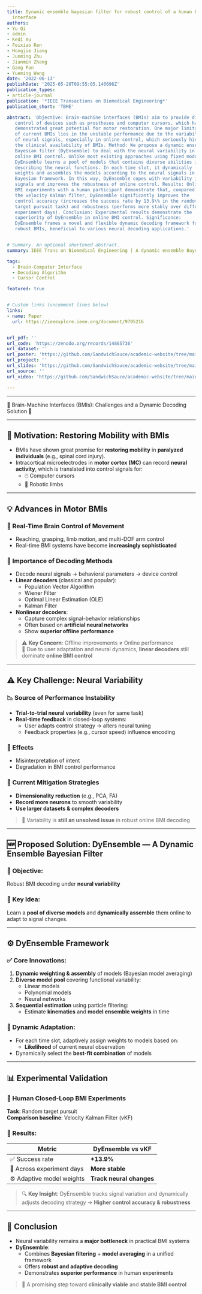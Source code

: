 ```yaml
---
title: Dynamic ensemble bayesian filter for robust control of a human brain-machine
  interface
authors:
- Yu Qi
- admin
- Kedi Xu
- Feixiao Ren
- Hongjie Jiang
- Junming Zhu
- Jianmin Zhang
- Gang Pan
- Yueming Wang
date: '2022-06-13'
publishDate: '2025-05-20T09:55:05.146696Z'
publication_types:
- article-journal
publication: '*IEEE Transactions on Biomedical Engineering*'
publication_short: 'TBME'

abstract: 'Objective: Brain-machine interfaces (BMIs) aim to provide direct brain
   control of devices such as prostheses and computer cursors, which have
   demonstrated great potential for motor restoration. One major limitation
   of current BMIs lies in the unstable performance due to the variability
   of neural signals, especially in online control, which seriously hinders
   the clinical availability of BMIs. Method: We propose a dynamic ensemble
   Bayesian filter (DyEnsemble) to deal with the neural variability in
   online BMI control. Unlike most existing approaches using fixed models,
   DyEnsemble learns a pool of models that contains diverse abilities in
   describing the neural functions. In each time slot, it dynamically
   weights and assembles the models according to the neural signals in a
   Bayesian framework. In this way, DyEnsemble copes with variability in
   signals and improves the robustness of online control. Results: Online
   BMI experiments with a human participant demonstrate that, compared with
   the velocity Kalman filter, DyEnsemble significantly improves the
   control accuracy (increases the success rate by 13.9\% in the random
   target pursuit task) and robustness (performs more stably over different
   experiment days). Conclusion: Experimental results demonstrate the
   superiority of DyEnsemble in online BMI control. Significance:
   DyEnsemble frames a novel and flexible dynamic decoding framework for
   robust BMIs, beneficial to various neural decoding applications.'


# Summary. An optional shortened abstract.
summary: IEEE Trans on Biomedical Engineering | A dynamic ensemble Bayesian filter (DyEnsemble) is proposed to improve the robustness of online brain-machine interface (BMI) control by adaptively combining multiple neural decoding models to handle neural signal variability, showing significantly better accuracy and stability than conventional methods.

tags:
  - Brain-Computer Interface
  - Decoding Algorithm
  - Cursor Control

featured: true


# Custom links (uncomment lines below)
links:
- name: Paper
  url: https://ieeexplore.ieee.org/document/9795216


url_pdf: ''
url_code: 'https://zenodo.org/records/14865736'
url_dataset: ''
url_poster: 'https://github.com/SandwichSauce/academic-website/tree/main/content/publication/2022-tbme-dynamic/2022-tbme-dynamic-poster.pdf'
url_project: ''
url_slides: 'https://github.com/SandwichSauce/academic-website/tree/main/content/publication/2022-tbme-dynamic/2022-tbme-dynamic-slides.pdf'
url_source: ''
url_video: 'https://github.com/SandwichSauce/academic-website/tree/main/content/publication/2022-tbme-dynamic/2022-tbme-dynamic-video.mp4'

---
```


---

🔶 Brain-Machine Interfaces (BMIs): Challenges and a Dynamic Decoding Solution 🔶

---

## 🚀 Motivation: Restoring Mobility with BMIs

- BMIs have shown great promise for **restoring mobility** in **paralyzed individuals** (e.g., spinal cord injury).
- Intracortical microelectrodes in **motor cortex (MC)** can record **neural activity**, which is translated into control signals for:
  - 🖱️ Computer cursors  
  - 🤖 Robotic limbs

---

## 💡 Advances in Motor BMIs

### 🔄 Real-Time Brain Control of Movement
- Reaching, grasping, limb motion, and multi-DOF arm control
- Real-time BMI systems have become **increasingly sophisticated**

### 🧮 Importance of Decoding Methods
- Decode neural signals → behavioral parameters → device control
- **Linear decoders** (classical and popular):
  - Population Vector Algorithm
  - Wiener Filter
  - Optimal Linear Estimation (OLE)
  - Kalman Filter  
- **Nonlinear decoders**:
  - Capture complex signal-behavior relationships
  - Often based on **artificial neural networks**
  - Show **superior offline performance**

> ⚠️ **Key Concern**: Offline improvements ≠ Online performance  
> 🧠 Due to user adaptation and neural dynamics, **linear decoders** still dominate **online BMI control**

---

## ⚠️ Key Challenge: Neural Variability

### 📉 Source of Performance Instability
- **Trial-to-trial neural variability** (even for same task)
- **Real-time feedback** in closed-loop systems:
  - User adapts control strategy → alters neural tuning
  - Feedback properties (e.g., cursor speed) influence encoding

### 🧪 Effects
- Misinterpretation of intent  
- Degradation in BMI control performance

### 🧰 Current Mitigation Strategies
- **Dimensionality reduction** (e.g., PCA, FA)
- **Record more neurons** to smooth variability
- **Use larger datasets & complex decoders**

> 🚫 Variability is **still an unsolved issue** in robust online BMI decoding

---

## 🆕 Proposed Solution: **DyEnsemble** — A Dynamic Ensemble Bayesian Filter

### 🎯 Objective:
Robust BMI decoding under **neural variability**

### 🔧 Key Idea:
Learn a **pool of diverse models** and **dynamically assemble** them online to adapt to signal changes.

---

## ⚙️ DyEnsemble Framework

### ✅ Core Innovations:
1. **Dynamic weighting & assembly** of models (Bayesian model averaging)
2. **Diverse model pool** covering functional variability:
   - Linear models
   - Polynomial models
   - Neural networks
3. **Sequential estimation** using particle filtering:
   - Estimate **kinematics** and **model ensemble weights** in time

### 🧠 Dynamic Adaptation:
- For each time slot, adaptively assign weights to models based on:
  - **Likelihood** of current neural observation
- Dynamically select the **best-fit combination** of models

---

## 📊 Experimental Validation

### 👤 Human Closed-Loop BMI Experiments

**Task**: Random target pursuit  
**Comparison baseline**: Velocity Kalman Filter (vKF)

### 🚀 Results:
| Metric                       | DyEnsemble vs vKF      |
|-----------------------------|------------------------|
| ✅ Success rate             | **+13.9%**             |
| 📅 Across experiment days   | **More stable**        |
| ⚙️ Adaptive model weights  | **Track neural changes** |

> 🔍 **Key Insight**: DyEnsemble tracks signal variation and dynamically adjusts decoding strategy → **Higher control accuracy & robustness**

---

## 📌 Conclusion

- Neural variability remains a **major bottleneck** in practical BMI systems
- **DyEnsemble**:
  - Combines **Bayesian filtering** + **model averaging** in a unified framework
  - Offers **robust and adaptive decoding**
  - Demonstrates **superior performance** in human experiments

> 🎯 A promising step toward **clinically viable** and **stable BMI control**

